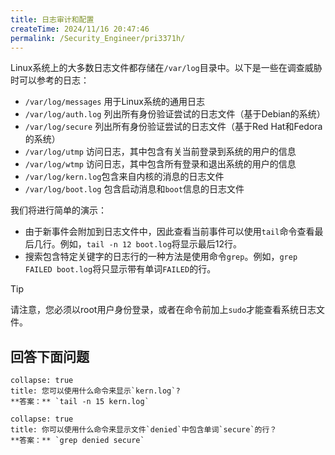 ```yaml
---
title: 日志审计和配置
createTime: 2024/11/16 20:47:46
permalink: /Security_Engineer/pri3371h/
---
```

Linux系统上的大多数日志文件都存储在`/var/log`目录中。以下是一些在调查威胁时可以参考的日志：

- `/var/log/messages`  用于Linux系统的通用日志
- `/var/log/auth.log` 列出所有身份验证尝试的日志文件（基于Debian的系统）
- `/var/log/secure` 列出所有身份验证尝试的日志文件（基于Red Hat和Fedora的系统）
- `/var/log/utmp` 访问日志，其中包含有关当前登录到系统的用户的信息
- `/var/log/wtmp` 访问日志，其中包含所有登录和退出系统的用户的信息
- `/var/log/kern.log`包含来自内核的消息的日志文件
- `/var/log/boot.log` 包含启动消息和`boot`信息的日志文件

我们将进行简单的演示：

- 由于新事件会附加到日志文件中，因此查看当前事件可以使用`tail`命令查看最后几行。例如，`tail -n 12 boot.log`将显示最后12行。
- 搜索包含特定关键字的日志行的一种方法是使用命令`grep`。例如，`grep FAILED boot.log`将只显示带有单词`FAILED`的行。

>[!TIP]
>请注意，您必须以root用户身份登录，或者在命令前加上`sudo`才能查看系统日志文件。

## 回答下面问题


```ad-details
collapse: true
title: 您可以使用什么命令来显示`kern.log`?
**答案：** `tail -n 15 kern.log`
```

```ad-details
collapse: true
title: 你可以使用什么命令来显示文件`denied`中包含单词`secure`的行？
**答案：** `grep denied secure`
```

